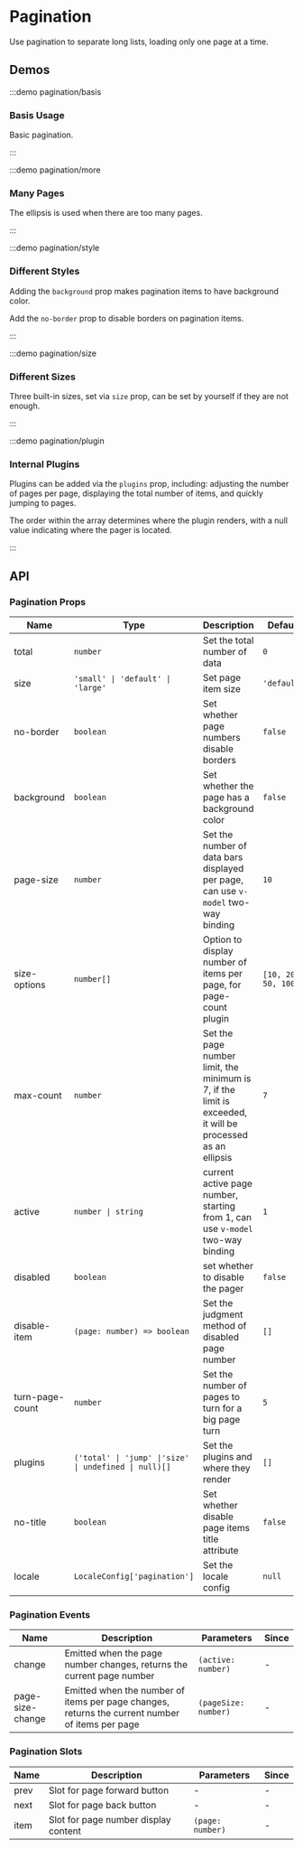 # Pagination

Use pagination to separate long lists, loading only one page at a time.

## Demos

:::demo pagination/basis

### Basis Usage

Basic pagination.

:::

:::demo pagination/more

### Many Pages

The ellipsis is used when there are too many pages.

:::

:::demo pagination/style

### Different Styles

Adding the `background` prop makes pagination items to have background color.

Add the `no-border` prop to disable borders on pagination items.

:::

:::demo pagination/size

### Different Sizes

Three built-in sizes, set via `size` prop, can be set by yourself if they are not enough.

:::

:::demo pagination/plugin

### Internal Plugins

Plugins can be added via the `plugins` prop, including: adjusting the number of pages per page, displaying the total number of items, and quickly jumping to pages.

The order within the array determines where the plugin renders, with a null value indicating where the pager is located.

:::

## API

### Pagination Props

| Name            | Type                                                  | Description                                                                                                | Default             | Since    |
| --------------- | ----------------------------------------------------- | ---------------------------------------------------------------------------------------------------------- | ------------------- | -------- |
| total           | `number`                                              | Set the total number of data                                                                               | `0`                 | -        |
| size            | `'small' \| 'default' \| 'large'`                     | Set page item size                                                                                         | `'default'`         | -        |
| no-border       | `boolean`                                             | Set whether page numbers disable borders                                                                   | `false`             | -        |
| background      | `boolean`                                             | Set whether the page has a background color                                                                | `false`             | -        |
| page-size       | `number`                                              | Set the number of data bars displayed per page, can use `v-model` two-way binding                          | `10`                | -        |
| size-options    | `number[]`                                            | Option to display number of items per page, for page-count plugin                                          | `[10, 20, 50, 100]` | -        |
| max-count       | `number`                                              | Set the page number limit, the minimum is 7, if the limit is exceeded, it will be processed as an ellipsis | `7`                 | -        |
| active          | `number \| string`                                    | current active page number, starting from 1, can use `v-model` two-way binding                             | `1`                 | -        |
| disabled        | `boolean`                                             | set whether to disable the pager                                                                           | `false`             | -        |
| disable-item    | `(page: number) => boolean`                           | Set the judgment method of disabled page number                                                            | `[]`                | -        |
| turn-page-count | `number`                                              | Set the number of pages to turn for a big page turn                                                        | `5`                 | -        |
| plugins         | `('total' \| 'jump' \|'size' \| undefined \| null)[]` | Set the plugins and where they render                                                                      | `[]`                | `2.0.8`  |
| no-title        | `boolean`                                             | Set whether disable page items title attribute                                                             | `false`             | `2.0.11` |
| locale          | `LocaleConfig['pagination']`                          | Set the locale config                                                                                      | `null`              | `2.1.0`  |

### Pagination Events

| Name             | Description                                                                                     | Parameters           | Since |
| ---------------- | ----------------------------------------------------------------------------------------------- | -------------------- | ----- |
| change           | Emitted when the page number changes, returns the current page number                           | `(active: number)`   | -     |
| page-size-change | Emitted when the number of items per page changes, returns the current number of items per page | `(pageSize: number)` | -     |

### Pagination Slots

| Name | Description                          | Parameters       | Since |
| ---- | ------------------------------------ | ---------------- | ----- |
| prev | Slot for page forward button         | -                | -     |
| next | Slot for page back button            | -                | -     |
| item | Slot for page number display content | `(page: number)` | -     |
